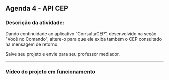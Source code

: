 ## Agenda 4 - API CEP

### Descrição da atividade: 

Dando continuidade ao aplicativo “ConsultaCEP”, desenvolvido na seção "Você no Comando", altere-o para que ele exiba também o CEP consultado na mensagem de retorno.

Salve seu projeto e envie para seu professor mediador.

<hr>

### [Vídeo do projeto em funcionamento](https://youtube.com/shorts/Kfh9JfDJcVk?feature=share)
